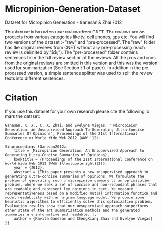 # Micropinion-Generation-Dataset
Dataset for Micropinion Generation - Ganesan &amp; Zhai 2012

This dataset is based on user reviews from CNET. The reviews are on products from various categories like tv, cell phones, gps etc. You will find two versions of the dataset :- "raw" and "pre-processed".  The "raw" folder has the original reviews from CNET without any pre-processing (each review is delimited by "$$;"). The "pre-processed" folder contains sentences from the full review section of the reviews. All the pros and cons from the original reviews are omitted in this version and this was the version used for summarization (See Section 5.1 of paper).  In addition in the pre-processed version, a simple sentence splitter was used to split the review texts into different sentences. 

# Citation
If you use this dataset for your own research please cite the following to mark the dataset: 

```
Ganesan, K. A., C. X. Zhai, and Evelyne Viegas, " Micropinion Generation: An Unsupervised Approach To Generating Ultra-Concise Summaries Of Opinions", Proceedings of the 21st International Conference on World Wide Web 2012 (WWW '12).
```

```
@inproceedings {Ganesan2012a,
	title = {Micropinion Generation: An Unsupervised Approach to Generating Ultra-Concise Summaries of Opinions},
	booktitle = {Proceedings of the 21st International Conference on World Wide Web 2012 (WWW {\textquoteright}12)},
	year = {2012},
	abstract = {This paper presents a new unsupervised approach to generating ultra-concise summaries of opinions. We formulate the problem of generating such a micropinion summary as an optimization problem, where we seek a set of concise and non-redundant phrases that are readable and represent key opinions in text. We measure representativeness based on a modified mutual information function and model readability with an n-gram language model. We propose some heuristic algorithms to efficiently solve this optimization problem. Evaluation results show that our unsupervised approach outperforms other state of the art summarization methods and the generated summaries are informative and readable. },
	author = {Kavita Ganesan and ChengXiang Zhai and Evelyne Viegas}
}}
```
